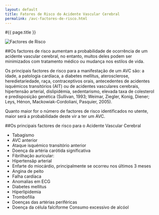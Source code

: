 ```yaml
---
layout: default
title: Fatores de Risco do Acidente Vascular Cerebral
permalink: /avc-factores-de-risco.html
---
```


#{{ page.title }}

![Factores de Risco](../assets/fatores-de-risco-acidente-vascular-cerebral.jpg "Factores de Risco")

##Os factores de risco aumentam a probabilidade de ocorrência de um acidente vascular cerebral, no entanto, muitos deles podem ser minimizados com tratamento médico ou mudança nos estilos de vida.

Os principais factores de risco para a manifestação de um AVC são: a idade, a patologia cardíaca, a diabetes mellitus, aterosclerose, heredietariedade, raça, contraceptivos orais, antecedentes de acidentes isquémicos transitórios (AIT) ou de acidentes vasculares cerebrais, hipertensão arterial, dislipidémia, sedentarismo, elevada taxa de colesterol e predisposição genética (Sullivan, 1993; Weimar, Ziegler, Konig, Diener; Leys, Hénon, Mackowiak-Cordoliani, Pasquier, 2005).

Quanto maior for o número de factores de risco identificados no utente, maior será a probabilidade deste vir a ter um AVC.

##Os principais factores de risco para o Acidente Vascular Cerebral

* Tabagismo
* AVC anterior
* Ataque isquémico transitório anterior
* Doença da artéria carótida significativa
* Fibrilhação auricular:
* Hipertensãp arterial
* Enfarte do miocárdio, principalmente se ocorreu nos últimos 3 meses
* Angina de peito
* Falha cardíaca
* Anomalias em ECG
* Diabetes mellitus
* Hiperlipidemia
* Trombofilia
* Doenças das artérias periféricas
* Doença da célula falciforme Consumo excessivo de alcóol
